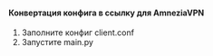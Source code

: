#### Конвертация конфига в ссылку для AmneziaVPN

1. Заполните конфиг client.conf
2. Запустите main.py